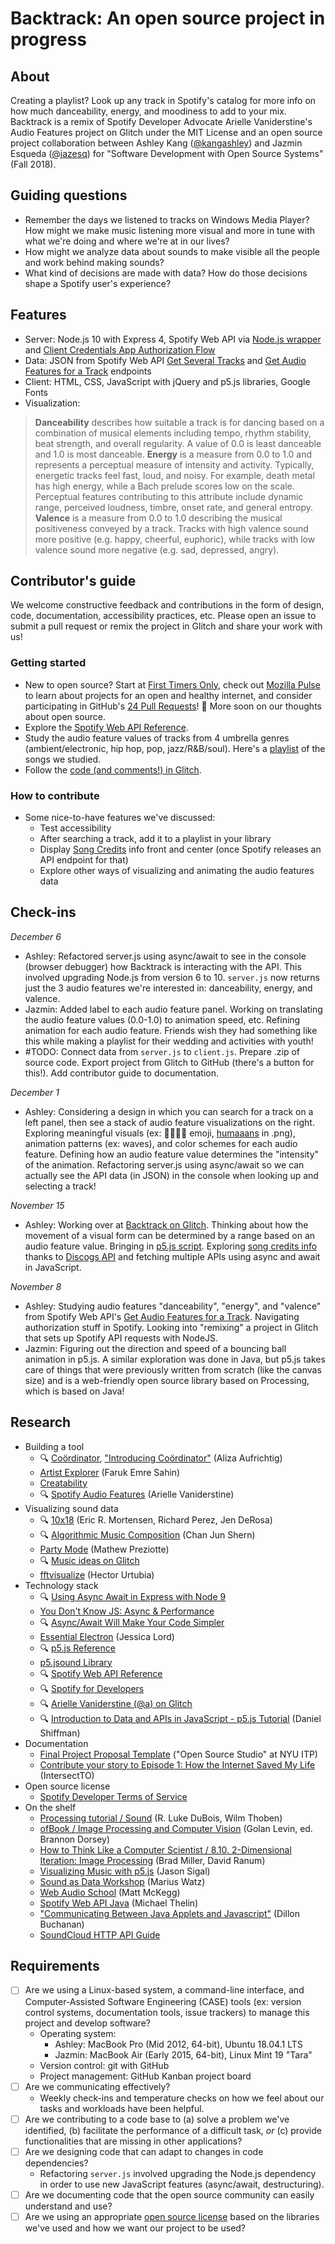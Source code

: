# Backtrack: An open source project in progress

## About
Creating a playlist? Look up any track in Spotify's catalog for more info on how much danceability, energy, and moodiness to add to your mix. Backtrack is a remix of Spotify Developer Advocate Arielle Vaniderstine's Audio Features project on Glitch under the MIT License and an open source project collaboration between Ashley Kang ([@kangashley](https://github.com/kangashley)) and Jazmin Esqueda ([@jazesq](https://github.com/jazesq)) for "Software Development with Open Source Systems" (Fall 2018).

## Guiding questions
- Remember the days we listened to tracks on Windows Media Player? How might we make music listening more visual and more in tune with what we're doing and where we're at in our lives?
- How might we analyze data about sounds to make visible all the people and work behind making sounds?
- What kind of decisions are made with data? How do those decisions shape a Spotify user's experience?

## Features
- Server: Node.js 10 with Express 4, Spotify Web API via [Node.js wrapper](https://github.com/thelinmichael/spotify-web-api-node) and [Client Credentials App Authorization Flow](https://developer.spotify.com/documentation/general/guides/authorization-guide/#client-credentials-flow)
- Data: JSON from Spotify Web API [Get Several Tracks](https://developer.spotify.com/documentation/web-api/reference/tracks/get-several-tracks/) and [Get Audio Features for a Track](https://developer.spotify.com/documentation/web-api/reference/tracks/get-audio-features/) endpoints
- Client: HTML, CSS, JavaScript with jQuery and p5.js libraries, Google Fonts
- Visualization:
> **Danceability** describes how suitable a track is for dancing based on a combination of musical elements including tempo, rhythm stability, beat strength, and overall regularity. A value of 0.0 is least danceable and 
1.0 is most danceable. **Energy** is a measure from 0.0 to 1.0 and represents a perceptual measure of intensity and activity. Typically, energetic tracks feel fast, loud, and noisy. For example, death metal has high energy, while a Bach prelude scores low on the scale. Perceptual features contributing to this attribute include dynamic range, perceived loudness, timbre, onset 
rate, and general entropy. **Valence** is a measure from 0.0 to 1.0 describing the musical positiveness conveyed by a track. Tracks with high valence sound more positive (e.g. happy, cheerful, euphoric), while tracks with low valence sound more negative (e.g. sad, depressed, angry).

## Contributor's guide
We welcome constructive feedback and contributions in the form of design, code, documentation, accessibility practices, etc. Please open an issue to submit a pull request or remix the project in Glitch and share your work with us!

### Getting started
- New to open source? Start at [First Timers Only](https://www.firsttimersonly.com/), check out [Mozilla Pulse](https://www.mozillapulse.org/featured) to learn about projects for an open and healthy internet, and consider participating in GitHub's [24 Pull Requests](https://24pullrequests.com/)! 🎁 More soon on our thoughts about open source.
- Explore the [Spotify Web API Reference](https://developer.spotify.com/documentation/web-api/reference/).
- Study the audio feature values of tracks from 4 umbrella genres (ambient/electronic, hip hop, pop, jazz/R&B/soul). Here's a [playlist](https://open.spotify.com/playlist/5Cox7Zd2wTFFIOO1KOwpAW) of the songs we studied.
- Follow the [code (and comments!) in Glitch](https://glitch.com/~backtrack).

### How to contribute
- Some nice-to-have features we've discussed:
  - Test accessibility
  - After searching a track, add it to a playlist in your library
  - Display [Song Credits](https://www.theverge.com/2018/8/14/17689230/spotify-songwriter-producer-credits-display) info front and center (once Spotify releases an API endpoint for that)
  - Explore other ways of visualizing and animating the audio features data

## Check-ins
_December 6_
  - Ashley: Refactored server.js using async/await to see in the console (browser debugger) how Backtrack is interacting with the API. This involved upgrading Node.js from version 6 to 10. `server.js` now returns just the 3 audio features we're interested in: danceability, energy, and valence.
  - Jazmin: Added label to each audio feature panel. Working on translating the audio feature values (0.0-1.0) to animation speed, etc. Refining animation for each audio feature. Friends wish they had something like this while making a playlist for their wedding and activities with youth!
  - #TODO: Connect data from `server.js` to `client.js`. Prepare .zip of source code. Export project from Glitch to GitHub (there's a button for this!). Add contributor guide to documentation.

_December 1_
  - Ashley: Considering a design in which you can search for a track on a left panel, then see a stack of audio feature visualizations on the right. Exploring meaningful visuals (ex: 💃🏽🕺🏽 emoji, [humaaans](https://www.humaaans.com/) in .png), animation patterns (ex: waves), and color schemes for each audio feature. Defining how an audio feature value determines the "intensity" of the animation. Refactoring server.js using async/await so we can actually see the API data (in JSON) in the console when looking up and selecting a track!

_November 15_
  - Ashley: Working over at [Backtrack on Glitch](https://backtrack.glitch.me/). Thinking about how the movement of a visual form can be determined by a range based on an audio feature value. Bringing in [p5.js script](https://p5js.org/download/). Exploring [song credits info](https://www.discogs.com/help/creditslist) thanks to [Discogs API](https://www.discogs.com/developers/#page:database,header:database-artist) and fetching multiple APIs using async and await in JavaScript.
  
_November 8_
  - Ashley: Studying audio features "danceability", "energy", and "valence" from Spotify Web API's [Get Audio Features for a Track](https://developer.spotify.com/documentation/web-api/reference/tracks/get-audio-features/). Navigating authorization stuff in Spotify. Looking into "remixing" a project in Glitch that sets up Spotify API requests with NodeJS.
  - Jazmin: Figuring out the direction and speed of a bouncing ball animation in p5.js. A similar exploration was done in Java, but p5.js takes care of things that were previously written from scratch (like the canvas size) and is a web-friendly open source library based on Processing, which is based on Java!

## Research
- Building a tool
  - 🔍 [Coördinator](https://spotify.github.io/coordinator/), ["Introducing Coördinator"](https://labs.spotify.com/2018/03/02/introducing-coordinator-a-new-open-source-project-made-at-spotify-to-inject-some-whimsy-into-data-visualizations/) (Aliza Aufrichtig)
  - [Artist Explorer](https://github.com/fsahin/artist-explorer) (Faruk Emre Sahin)
  - [Creatability](https://experiments.withgoogle.com/collection/creatability)
  - 🔍 [Spotify Audio Features](https://audio-features.glitch.me/) (Arielle Vaniderstine)
- Visualizing sound data
  - 🔍 [10x18](http://10x18.co/) (Eric R. Mortensen, Richard Perez, Jen DeRosa)
  - 🔍 [Algorithmic Music Composition](https://junshern.github.io/algorithmic-music-tutorial/) (Chan Jun Shern)
  - [Party Mode](https://preziotte.com/partymode/) (Mathew Preziotte)
  - 🔍 [Music ideas on Glitch](https://glitch.com/music)
  - [fftvisualize](https://glitch.com/~fftvisualize) (Hector Urtubia)
- Technology stack
  - 🔍 [Using Async Await in Express with Node 9](https://medium.com/@Abazhenov/using-async-await-in-express-with-node-8-b8af872c0016)
  - [You Don't Know JS: Async & Performance](https://github.com/getify/You-Dont-Know-JS/tree/master/async%20%26%20performance)
  - 🔍 [Async/Await Will Make Your Code Simpler](https://blog.patricktriest.com/what-is-async-await-why-should-you-care/)
  - [Essential Electron](http://jlord.us/essential-electron/) (Jessica Lord)
  - 🔍 [p5.js Reference](https://p5js.org/reference/)
  - [p5.jsound Library](https://p5js.org/reference/#/libraries/p5.sound)
  - 🔍 [Spotify Web API Reference](https://developer.spotify.com/documentation/web-api/reference/)
  - 🔍 [Spotify for Developers](https://developer.spotify.com/discover/)
  - 🔍 [Arielle Vaniderstine (@a) on Glitch](https://glitch.com/@a)
  - 🔍 [Introduction to Data and APIs in JavaScript - p5.js Tutorial](https://www.youtube.com/watch?v=rJaXOFfwGVw) (Daniel Shiffman)
- Documentation
  - [Final Project Proposal Template](https://github.com/Open-Source-Studio-at-ITP/Final-Projects/blob/source/proposal-template.md) ("Open Source Studio" at NYU ITP)
  - [Contribute your story to Episode 1: How the Internet Saved My Life](https://intersectto.gitbook.io/community/our-digital-selves/episode-1-how-the-internet-saved-my-life) (IntersectTO)
- Open source license
  - [Spotify Developer Terms of Service](https://developer.spotify.com/terms/)
- On the shelf
  - [Processing tutorial / Sound](https://processing.org/tutorials/sound/) (R. Luke DuBois, Wilm Thoben)
  - [ofBook / Image Processing and Computer Vision](https://openframeworks.cc/ofBook/chapters/image_processing_computer_vision.html) (Golan Levin, ed. Brannon Dorsey)
  - [How to Think Like a Computer Scientist / 8.10. 2-Dimensional Iteration: Image Processing](http://interactivepython.org/courselib/static/thinkcspy/MoreAboutIteration/2DimensionalIterationImageProcessing.html) (Brad Miller, David Ranum)
  - [Visualizing Music with p5.js](https://therewasaguy.github.io/p5-music-viz/) (Jason Sigal)
  - [Sound as Data Workshop](https://github.com/mariuswatz/ITP2013Parametric/tree/master/ITP-workshops/20131111-ITP-Sound-As-Data) (Marius Watz)
  - [Web Audio School](http://mmckegg.github.io/web-audio-school/) (Matt McKegg)
  - [Spotify Web API Java](https://github.com/thelinmichael/spotify-web-api-java) (Michael Thelin)
  - ["Communicating Between Java Applets and Javascript"](http://dillonbuchanan.com/programming/communicating-between-java-applets-and-javascript/) (Dillon Buchanan)
  - [SoundCloud HTTP API Guide](https://developers.soundcloud.com/docs/api/guide)
  
## Requirements

- [ ] Are we using a Linux-based system, a command-line interface, and Computer-Assisted Software Engineering (CASE) tools (ex: version control systems, documentation tools, issue trackers) to manage this project and develop software?
  - Operating system:
    - Ashley: MacBook Pro (Mid 2012, 64-bit), Ubuntu 18.04.1 LTS
    - Jazmin: MacBook Air (Early 2015, 64-bit), Linux Mint 19 "Tara"
  - Version control: git with GitHub
  - Project management: GitHub Kanban project board
- [ ] Are we communicating effectively?
  - Weekly check-ins and temperature checks on how we feel about our tasks and workloads have been helpful.
- [ ] Are we contributing to a code base to (a) solve a problem we've identified, (b) facilitate the performance of a difficult task, _or_ (c) provide functionalities that are missing in other applications?
- [ ] Are we designing code that can adapt to changes in code dependencies?
  - Refactoring `server.js` involved upgrading the Node.js dependency in order to use new JavaScript features (async/await, destructuring).
- [ ] Are we documenting code that the open source community can easily understand and use?
- [ ] Are we using an appropriate [open source license](https://choosealicense.com/licenses/) based on the libraries we've used and how we want our project to be used?
